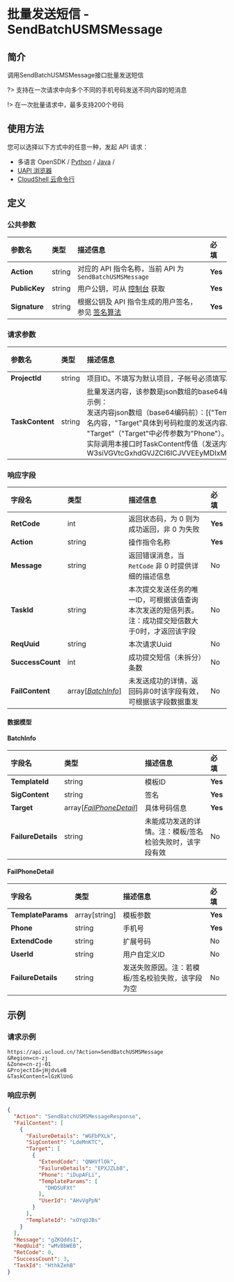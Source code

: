 # 批量发送短信 - SendBatchUSMSMessage

## 简介

调用SendBatchUSMSMessage接口批量发送短信

?> 支持在一次请求中向多个不同的手机号码发送不同内容的短消息

!> 在一次批量请求中，最多支持200个号码


## 使用方法

您可以选择以下方式中的任意一种，发起 API 请求：
- 多语言 OpenSDK / [Python](https://github.com/ucloud/ucloud-sdk-python3) / [Java](https://github.com/ucloud/ucloud-sdk-java) /
- [UAPI 浏览器](https://console.ucloud.cn/uapi/detail?id=SendBatchUSMSMessage)
- [CloudShell 云命令行](https://shell.ucloud.cn/)


## 定义

### 公共参数

| 参数名 | 类型 | 描述信息 | 必填 |
|:---|:---|:---|:---|
| **Action**     | string  | 对应的 API 指令名称，当前 API 为 `SendBatchUSMSMessage`                        | **Yes** |
| **PublicKey**  | string  | 用户公钥，可从 [控制台](https://console.ucloud.cn/uapi/apikey) 获取                                             | **Yes** |
| **Signature**  | string  | 根据公钥及 API 指令生成的用户签名，参见 [签名算法](api/summary/signature.md)  | **Yes** |

### 请求参数

| 参数名 | 类型 | 描述信息 | 必填 |
|:---|:---|:---|:---|
| **ProjectId** | string | 项目ID。不填写为默认项目，子帐号必须填写。 请参考[GetProjectList接口](https://docs.ucloud.cn/api/summary/get_project_list) |**Yes**|
| **TaskContent** | string | 批量发送内容，该参数是json数组的base64编码结果。发送内容json数组中，每个“模板+签名”组合作为一个子项，每个子项内支持多个号码，<br />示例：<br />发送内容json数组（base64编码前）：[{"TemplateId": "UTA20212831C85C", "SigContent": "UCloud", "Target": [{"TemplateParams": ["123456"], "Phone": "18500000123", "ExtendCode": "123", "UserId": "456"} ] } ]   。json数组中各参数的定义："TemplateId":模板ID，"SigContent"短信签名内容，"Target"具体到号码粒度的发送内容。"Target"中的具体字段有："TemplateParams"实际发送的模板参数（若使用的是无参数模板，该参数不能传值），"Phone"手机号码, "ExtendCode"短信扩展码, "UserId"自定义业务标识ID。其中必传参数为"TemplateId", "SigContent", "Target"（"Target"中必传参数为"Phone"）。<br />实际调用本接口时TaskContent传值（发送内容base64编码后）为：W3siVGVtcGxhdGVJZCI6ICJVVEEyMDIxMjgzMUM4NUMiLCAiU2lnQ29udGVudCI6ICJVQ2xvdWQiLCAiVGFyZ2V0IjogW3siVGVtcGxhdGVQYXJhbXMiOiBbIjEyMzQ1NiJdLCAiUGhvbmUiOiAiMTg1MDAwMDAxMjMiLCAiRXh0ZW5kQ29kZSI6ICIxMjMiLCAiVXNlcklkIjogIjQ1NiJ9IF0gfSBdIA==      |**Yes**|

### 响应字段

| 字段名 | 类型 | 描述信息 | 必填 |
|:---|:---|:---|:---|
| **RetCode** | int | 返回状态码，为 0 则为成功返回，非 0 为失败 |**Yes**|
| **Action** | string | 操作指令名称 |**Yes**|
| **Message** | string | 返回错误消息，当 `RetCode` 非 0 时提供详细的描述信息 |No|
| **TaskId** | string | 本次提交发送任务的唯一ID，可根据该值查询本次发送的短信列表。注：成功提交短信数大于0时，才返回该字段 |No|
| **ReqUuid** | string | 本次请求Uuid |No|
| **SuccessCount** | int | 成功提交短信（未拆分）条数 |No|
| **FailContent** | array[[*BatchInfo*](#BatchInfo)] | 未发送成功的详情，返回码非0时该字段有效，可根据该字段数据重发 |No|

#### 数据模型


#### BatchInfo

| 字段名 | 类型 | 描述信息 | 必填 |
|:---|:---|:---|:---|
| **TemplateId** | string | 模板ID |**Yes**|
| **SigContent** | string | 签名 |**Yes**|
| **Target** | array[[*FailPhoneDetail*](#FailPhoneDetail)] | 具体号码信息 |**Yes**|
| **FailureDetails** | string | 未能成功发送的详情。注：模板/签名检验失败时，该字段有效 |No|

#### FailPhoneDetail

| 字段名 | 类型 | 描述信息 | 必填 |
|:---|:---|:---|:---|
| **TemplateParams** | array[string] | 模板参数 |**Yes**|
| **Phone** | string | 手机号 |**Yes**|
| **ExtendCode** | string | 扩展号码 |No|
| **UserId** | string | 用户自定义ID |No|
| **FailureDetails** | string | 发送失败原因。注：若模板/签名校验失败，该字段为空 |No|

## 示例

### 请求示例
    
```
https://api.ucloud.cn/?Action=SendBatchUSMSMessage
&Region=cn-zj
&Zone=cn-zj-01
&ProjectId=jHjdvLeB
&TaskContent=lGzKlUnG
```

### 响应示例
    
```json
{
  "Action": "SendBatchUSMSMessageResponse",
  "FailContent": [
    {
      "FailureDetails": "WGFbPXLk",
      "SigContent": "LdeMnKTC",
      "Target": [
        {
          "ExtendCode": "QNHVflOk",
          "FailureDetails": "EPXJZLbB",
          "Phone": "iDupAFLi",
          "TemplateParams": [
            "DHDSUFXt"
          ],
          "UserId": "AHvVgPpN"
        }
      ],
      "TemplateId": "xOYqUJBs"
    }
  ],
  "Message": "gZKQddsI",
  "ReqUuid": "wMvBbWEB",
  "RetCode": 0,
  "SuccessCount": 3,
  "TaskId": "HthkZehB"
}
```





